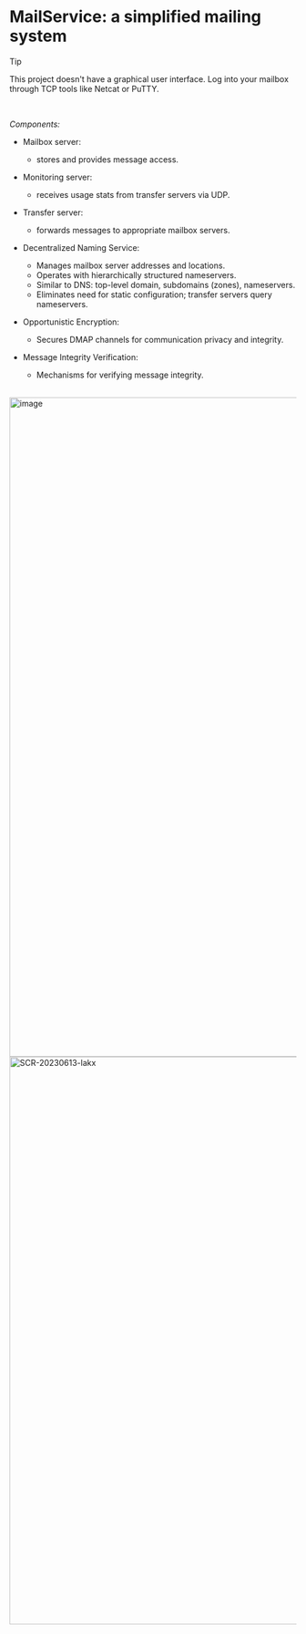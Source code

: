 # MailService: a simplified mailing system

> [!TIP]
> This project doesn't have a graphical user interface. Log into your mailbox through TCP tools like Netcat or PuTTY.

<br>

_Components:_

- Mailbox server:

  - stores and provides message access.

- Monitoring server:

  - receives usage stats from transfer servers via UDP.

- Transfer server:

  - forwards messages to appropriate mailbox servers.

- Decentralized Naming Service:
  
  - Manages mailbox server addresses and locations.
  - Operates with hierarchically structured nameservers.
  - Similar to DNS: top-level domain, subdomains (zones), nameservers.
  - Eliminates need for static configuration; transfer servers query nameservers.

- Opportunistic Encryption:

  - Secures DMAP channels for communication privacy and integrity.

- Message Integrity Verification:
  
  - Mechanisms for verifying message integrity.

<br>

<img width="1157" alt="image" src="https://user-images.githubusercontent.com/61852663/230803273-512afcc7-2cbc-4de1-921e-b549a144e027.png">

<img width="996" alt="SCR-20230613-lakx" src="https://github.com/sueszli/mailService/assets/61852663/5077b195-a931-4a41-9201-3df49562f14d">
